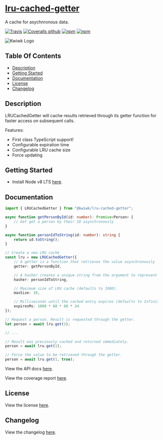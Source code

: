 # [lru-cached-getter](https://github.com/kwiwk/lru-cached-getter)

A cache for asychnronous data.

[![Travis](https://img.shields.io/travis/kwiwk/lru-cached-getter.svg?style=flat-square)](https://travis-ci.org/kwiwk/lru-cached-getter)
[![Coveralls github](https://img.shields.io/coveralls/github/kwiwk/lru-cached-getter.svg?style=flat-square)](https://coveralls.io/github/kwiwk/lru-cached-getter)
[![npm](https://img.shields.io/npm/v/@kwiwk/lru-cached-getter.svg?style=flat-square)](https://www.npmjs.com/package/@kwiwk/lru-cached-getter)
[![npm](https://img.shields.io/npm/dt/@kwiwk/lru-cached-getter.svg?style=flat-square)](https://www.npmjs.com/package/@kwiwk/lru-cached-getter)

![Kwiwk Logo](https://github.com/kwiwk/kwiwk.github.io/raw/master/logo64.png)

## Table Of Contents
- [Description](#description)
- [Getting Started](#getting-started)
- [Documentation](#documentation)
- [License](#license)
- [Changelog](#changelog)

## Description

LRUCachedGetter will cache results retrieved through its getter function for faster access on subsequent calls. 

Features:
- First class TypeScript support!
- Configurable expiration time
- Configurable LRU cache size
- Force updating

## Getting Started

- Install Node v8 LTS [here](https://nodejs.org/en/download/).

## Documentation

```typescript
import { LRUCachedGetter } from "@kwiwk/lru-cached-getter";

async function getPersonById(id: number): Promise<Person> { 
    // Get get a person by their ID asynchronously
}

async function personIdToString(id: number): string {
    return id.toString();
}

// Create a new LRU cache
const lru = new LRUCachedGetter({
    // A getter is a function that retrieves the value asynchronously
    getter: getPersonById, 

    // A hasher creates a unique string from the argument to represent the request.
    hasher: personIdToString, 

    // Maximum size of LRU cache (defaults to 1000).
    maxSize: 10,

    // Milliseconds until the cached entry expires (defaults to Infinity).
    expiresMs: 1000 * 60 * 60 * 24
});

// Request a person. Result is requested through the getter.
let person = await lru.get(1);

// ...

// Result was previously cached and returned immediately.
person = await lru.get(1);

// Force the value to be retrieved through the getter.
person = await lru.get(1, true);

```

View the API docs [here](https://kwiwk.github.io/lru-cached-getter).

View the coverage report [here](https://kwiwk.github.io/lru-cached-getter/coverage).

## License

View the license [here](https://github.com/kwiwk/lru-cached-getter/blob/master/LICENSE.md).

## Changelog

View the changelog [here](https://github.com/kwiwk/lru-cached-getter/blob/master/CHANGELOG.md).


